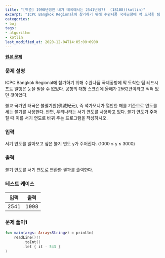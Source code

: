 ```yaml
---
title: "[백준] 1998년생인 내가 태국에서는 2541년생?!  (18108)(kotlin)"
excerpt: "ICPC Bangkok Regional에 참가하기 위해 수완나품 국제공항에 막 도착한 팀 레드시프트 일행은 눈을 믿을 수 없었다. 공항의 대형 스크린에 올해가 2562년이라고 적혀 있던 것이었다."
categories:
- boj
tags:
- algorithm
- kotlin
last_modified_at: 2020-12-04T14:05:00+0900
---
```



**[원본 문제](https://www.acmicpc.net/problem/18108)**

### 문제 설명

ICPC Bangkok Regional에 참가하기 위해 수완나품 국제공항에 막 도착한 팀 레드시프트 일행은 눈을 믿을 수 없었다. 공항의 대형 스크린에 올해가 2562년이라고 적혀 있던 것이었다.

불교 국가인 태국은 불멸기원(佛滅紀元), 즉 석가모니가 열반한 해를 기준으로 연도를 세는 불기를 사용한다. 반면, 우리나라는 서기 연도를 사용하고 있다. 불기 연도가 주어질 때 이를 서기 연도로 바꿔 주는 프로그램을 작성하시오.

### 입력

서기 연도를 알아보고 싶은 불기 연도 y가 주어진다. (1000 ≤ y ≤ 3000)

### 출력

불기 연도를 서기 연도로 변환한 결과를 출력한다.

### 테스트 케이스

|입력|출력|
|-----|-----|
|2541|1998|

### 문제 풀이1 
```kotlin
fun main(args: Array<String>) = println(
    readLine()!!
        .toInt()
        .let { it - 543 }
)
```